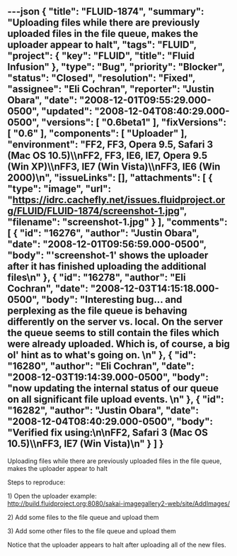 ---json
{
  "title": "FLUID-1874",
  "summary": "Uploading files while there are previously uploaded files in the file queue, makes the uploader appear to halt",
  "tags": "FLUID",
  "project": {
    "key": "FLUID",
    "title": "Fluid Infusion"
  },
  "type": "Bug",
  "priority": "Blocker",
  "status": "Closed",
  "resolution": "Fixed",
  "assignee": "Eli Cochran",
  "reporter": "Justin Obara",
  "date": "2008-12-01T09:55:29.000-0500",
  "updated": "2008-12-04T08:40:29.000-0500",
  "versions": [
    "0.6beta1"
  ],
  "fixVersions": [
    "0.6"
  ],
  "components": [
    "Uploader"
  ],
  "environment": "FF2, FF3, Opera 9.5, Safari 3 (Mac OS 10.5)\\\nFF2, FF3, IE6, IE7, Opera 9.5 (Win XP)\\\nFF3, IE7 (Win Vista)\\\nFF3, IE6 (Win 2000)\n",
  "issueLinks": [],
  "attachments": [
    {
      "type": "image",
      "url": "https://idrc.cachefly.net/issues.fluidproject.org/FLUID/FLUID-1874/screenshot-1.jpg",
      "filename": "screenshot-1.jpg"
    }
  ],
  "comments": [
    {
      "id": "16276",
      "author": "Justin Obara",
      "date": "2008-12-01T09:56:59.000-0500",
      "body": "'screenshot-1' shows the uploader after it has finished uploading the additional files\n"
    },
    {
      "id": "16278",
      "author": "Eli Cochran",
      "date": "2008-12-03T14:15:18.000-0500",
      "body": "Interesting bug... and perplexing as the file queue is behaving differently on the server vs. local. On the server the queue seems to still contain the files which were already uploaded.  Which is, of course, a big ol' hint as to what's going on.&#x20;\n"
    },
    {
      "id": "16280",
      "author": "Eli Cochran",
      "date": "2008-12-03T19:14:39.000-0500",
      "body": "now updating the internal status of our queue on all significant file upload events.&#x20;\n"
    },
    {
      "id": "16282",
      "author": "Justin Obara",
      "date": "2008-12-04T08:40:29.000-0500",
      "body": "Verified fix using:\n\nFF2, Safari 3 (Mac OS 10.5)\\\nFF3, IE7 (Win Vista)\n"
    }
  ]
}
---
Uploading files while there are previously uploaded files in the file queue, makes the uploader appear to halt

Steps to reproduce:

1\) Open the uploader example:\
<http://build.fluidproject.org:8080/sakai-imagegallery2-web/site/AddImages/>

2\) Add some files to the file queue and upload them

3\) Add some other files to the file queue and upload them

Notice that the uploader appears to halt after uploading all of the new files.

        
